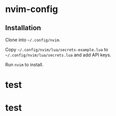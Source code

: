 # nvim-config

## Installation

Clone into `~/.config/nvim`.

Copy `~/.config/nvim/lua/secrets-example.lua` to `~/.config/nvim/lua/secrets.lua` and add API keys.

Run `nvim` to install.

# test
# test
